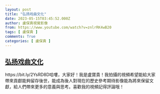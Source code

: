 ```yaml
---
layout: post
title: "弘扬戏曲文化"
date: 2023-05-15T03:45:52.000Z
author: 盧保貴視覺影像
from: https://www.youtube.com/watch?v=znlrRK4wB20
tags: [ 盧保貴 ]
comments: True
categories: [ 盧保貴 ]
---
```

<!--1684122352000-->
[弘扬戏曲文化](https://www.youtube.com/watch?v=znlrRK4wB20)
------

<div>
https://bit.ly/2YsRD8D哈嘍，大家好！我是盧寶貴！我拍攝的視頻希望能給大家帶來貢獻能夠留存後世，能成為後人對現在的歷史參考期待影像能為將來保留文獻，給人們帶來更多的意義與思考。喜歡我的視頻記得評論哦！
</div>
